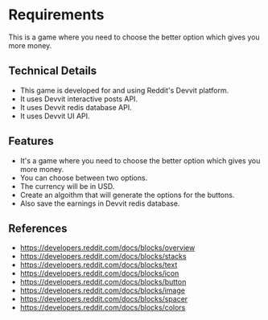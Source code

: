 # Requirements
This is a game where you need to choose the better option which gives you more money.

## Technical Details
- This game is developed for and using Reddit's Devvit platform.
- It uses Devvit interactive posts API.
- It uses Devvit redis database API.
- It uses Devvit UI API.

## Features
- It's a game where you need to choose the better option which gives you more money.
- You can choose between two options.
- The currency will be in USD.
- Create an algoithm that will generate the options for the buttons.
- Also save the earnings in Devvit redis database.

## References
- https://developers.reddit.com/docs/blocks/overview
- https://developers.reddit.com/docs/blocks/stacks
- https://developers.reddit.com/docs/blocks/text
- https://developers.reddit.com/docs/blocks/icon
- https://developers.reddit.com/docs/blocks/button
- https://developers.reddit.com/docs/blocks/image
- https://developers.reddit.com/docs/blocks/spacer
- https://developers.reddit.com/docs/blocks/colors